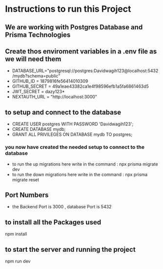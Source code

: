 # Instructions to run this Project

## We are working with Postgres Database and Prisma Technologies

## Create thos enviroment variables in a .env file as we will need them

- DATABASE_URL="postgresql://postgres:Davidwagih123@localhost:5432/mydb?schema=public"
- GITHUB_ID = 1879816fe56414010309
- GITHUB_SECRET = 49a1eae43382ca1e4f98596efb1a5fa6861463d5
- JWT_SECRET = dazy123\*
- NEXTAUTH_URL = "http://localhost:3000"

## to setup and connect to the database

- CREATE USER postgres WITH PASSWORD 'Davidwagih123';
- CREATE DATABASE mydb;
- GRANT ALL PRIVILEGES ON DATABASE mydb TO postgres;

### you now have created the needed setup to connect to the database

- to run the up migrations here write in the command : npx prisma migrate dev
- to run the down migrations here write in the command : npx prisma migrate reset

## Port Numbers

- the Backend Port is 3000 , database Port is 5432

## to install all the Packages used

npm install

## to start the server and running the project

npm run dev
